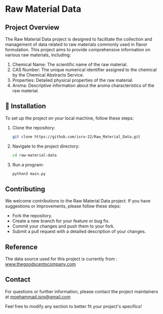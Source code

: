# Raw Material Data

## Project Overview

The Raw Material Data project is designed to facilitate the collection and management of data related to raw materials commonly used in flavor formulation. This project aims to provide comprehensive information on various raw materials, including:

1. Chemical Name: The scientific name of the raw material. 
2. CAS Number: The unique numerical identifier assigned to the chemical by the Chemical Abstracts Service. 
3. Properties: Detailed physical properties of the raw material. 
4. Aroma: Descriptive information about the aroma characteristics of the raw material.

## 📌 Installation
To set up the project on your local machine, follow these steps:

1. Clone the repository:
   ```bash
   git clone https://github.com/isro-22/Raw_Material_Data.git

2. Navigate to the project directory:

   ```bash
   cd raw-material-data
   
3. Run a program:

   ```bash
   python3 main.py

## Contributing
We welcome contributions to the Raw Material Data project. If you have suggestions or improvements, please follow these steps:

* Fork the repository.
* Create a new branch for your feature or bug fix.
* Commit your changes and push them to your fork.
* Submit a pull request with a detailed description of your changes.

## Reference

The data source used for this project is currently from :
www.thegoodscentscompany.com

## Contact
For questions or further information, please contact the project maintainers at 
moehammad.isro@gmail.com

Feel free to modify any section to better fit your project's specifics!